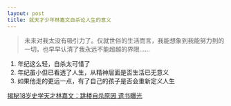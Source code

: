 ```yaml
---
layout: post
title: 就天才少年林嘉文自杀论人生的意义
---
```

>未来对我太没有吸引力了。仅就世俗的生活而言，我能想象到我能努力到的一切，也早早认清了我永远不能超越的界限……

1. 年纪这么轻，自杀太可惜了
2. 年纪虽小但已看透了人生，从精神层面是否生活已无意义
3. 如果他走的更远一点，有了自己的孩子是否会重新定义人生

[揭秘18岁史学天才林嘉文：跳楼自杀原因 遗书曝光](http://www.mnw.cn/news/shehui/1111357.html)
